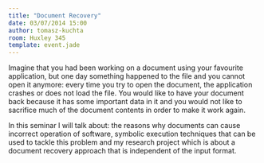 ```yaml
---
title: "Document Recovery"
date: 03/07/2014 15:00
author: tomasz-kuchta
room: Huxley 345
template: event.jade
---
```

Imagine that you had been working on a document using your favourite
application, but one day something happened to the file and you cannot
open it anymore: every time you try to open the document, the
application crashes or does not load the file. You would like to have
your document back because it has some important data in it and you
would not like to sacrifice much of the document contents in order to
make it work again.

In this seminar I will talk about: the reasons why documents can cause
incorrect operation of software, symbolic execution techniques that can
be used to tackle this problem and my research project which is about a
document recovery approach that is independent of the input format.

<span class="more"></span>

<script async class="speakerdeck-embed"
data-id="1f35e930ab84013155723279fa910c9f" data-ratio="1.33333333333333"
src="//speakerdeck.com/assets/embed.js"></script>
